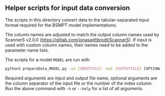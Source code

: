 ## Helper scripts for input data conversion
The scripts in this directory convert data to the tabular-separated
input format required for the BSMPT model implementations.

The column names are adjusted to match the output column names
used by ScannerS v2.0.0 (https://gitlab.com/jonaswittbrodt/ScannerS).
If input is used with custom column names, their names need to be added to the parameter name lists.

The scripts for a model `MODEL` are run with

```bash
python3 prepareData_MODEL.py -in [INPUTFILE] -out [OUTPUTFILE] [OPTIONAL ARGUMENTS]
```

Required arguments are input and output file name, optional
arguments are the column separator of the input file or the
number of the index column. Run the above command with `-h` or
`--help` for a list of all arguments.
